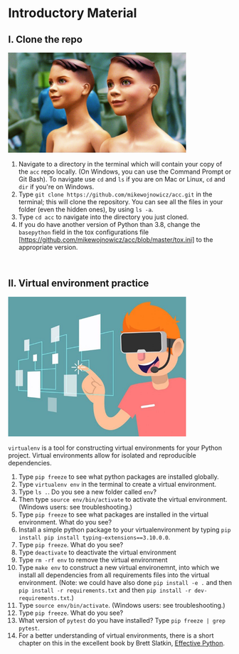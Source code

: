 # Introductory Material


## I. Clone the repo 

<img src="../pics/clone.jpeg" alt="clone" width="400"/>


1. Navigate to a directory in the terminal which will contain your copy of the `acc` repo locally.  (On Windows, you can use the Command Prompt or Git Bash).  To navigate use `cd` and `ls` if you are on Mac or Linux, `cd` and `dir` if you're on Windows.
2. Type `git clone https://github.com/mikewojnowicz/acc.git` in the terminal; this will clone the repository. You can see all the files in your folder (even the hidden ones), by using `ls -a`.
3. Type `cd acc` to navigate into the directory you just cloned. 
4. If you do have another version of Python than 3.8, change the `basepython` field in the tox configurations file [https://github.com/mikewojnowicz/acc/blob/master/tox.ini] to the appropriate version. 

<div style="page-break-after: always;"></div>
<br>

## II. Virtual environment practice  

<img src="../pics/virtualenv.jpeg" alt="virtualenv" width="400"/>

`virtualenv` is a tool for constructing virtual environments for your Python project.
Virtual environments allow for isolated and reproducible dependencies.


1. Type `pip freeze` to see what python packages are installed globally. 
2. Type `virtualenv env` in the terminal to create a virtual environment. 
3. Type `ls .`.  Do you see a new folder called `env`?
4. Then type `source env/bin/activate` to activate the virtual environment.  (Windows users: see troubleshooting.)
5. Type `pip freeze` to see what packages are installed in the virtual environment.  What do you see?
6. Install a simple python package to your virtualenvironment by typing `pip install pip install typing-extensions==3.10.0.0`.   
7.  Type `pip freeze`.  What do you see?
8. Type `deactivate` to deactivate the virtual environment
9. Type `rm -rf env` to remove the virtual environment 
10.  Type `make env` to construct a new virtual environemnt, into which we install all dependencies from all requirements files into the virtual environment.  (Note: we could have also done `pip install -e .` and then `pip install -r requirements.txt` and then `pip install -r dev-requirements.txt`.)
11. Type `source env/bin/activate`.  (Windows users: see troubleshooting.)
12. Type `pip freeze`.  What do you see?
13. What version of `pytest` do you have installed?  Type `pip freeze | grep pytest`.  
14. For a better understanding of virtual environments, there is a short chapter on this in the excellent book by Brett Slatkin, [Effective Python](https://www.oreilly.com/library/view/effective-python-59/9780134034416/).

<div style="page-break-after: always;"></div>
<br>
